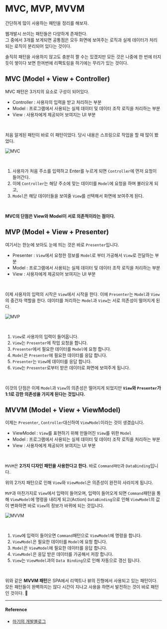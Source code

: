 # MVC, MVP, MVVM

간단하게 많이 사용하는 패턴을 정리를 해보자.
<br/>

웹개발시 쓰이는 패턴들은 다양하게 존재한다.<br/>
그 중에서 3개를 보게되면 공통점은 모두 화면에 보여주는 로직과 실제 데이터가 처리 되는 로직이 분리되어 있다는 것이다.
<br/>

솔직히 패턴을 사용하지 않고도 충분히 짤 수는 있겠지만 모든 것은 나중에 한 번에 터지듯이 쌓이다 보면 한꺼번에 리팩토링을 하기에는 무리가 있는 것이다.
<br/>

## **MVC (Model + View + Controller)**

MVC 패턴은 3가지의 요소로 구성이 되어있다.
<br/>

- Controller : 사용자의 입력을 받고 처리하는 부분
- Model : 프로그램에서 사용되는 실제 데이터 및 데이터 조작 로직을 처리하는 부분
- View : 사용자에게 제공되어 보여지는 UI 부분

<br/>

처음 알게된 패턴이 바로 이 패턴이었다. 당시 내용은 스프링으로 작업을 할 때 많이 봤었다. 
<br/>

![MVC](https://github.com/SeonHyungJo/FrontEnd-Dev/blob/master/assets/image/MVC.png?raw=true)

<br/>

1. 사용자가 처음 주소를 입력하고 Enter를 누르게 되면 `Controller`에 먼저 요청이 들어간다.
2. 이에 `Controller`는 해당 주소에 맞는 데이터를 `Model`에 요청을 하며 불러오게 되고,
3. `Model`은 해당 데이터들을 보여줄 `View`를 선택해서 화면에 보여주게 된다.

<br/>

**MVC의 단점은 View와 Model이 서로 의존적이라는 점이다.**
<br/>

## **MVP (Model + View + Presenter)**

여기서는 한눈에 보아도 눈에 띄는 것은 바로 `Presenter`입니다.
<br/>

- Presenter : `View`에서 요청한 정보를 `Model`로 부터 가공해서 `View`로 전달하는 부분
- Model : 프로그램에서 사용되는 실제 데이터 및 데이터 조작 로직을 처리하는 부분
- View : 사용자에게 제공되어 보여지는 UI 부분

<br/>

이제 사용자의 입력의 시작은 `View`에서 시작을 한다. 이에 `Presenter`는 `Model`과 `View`의 중간자 역할을 한다. 데이터를 처리하는 `Model`과 `View`는 서로 의존성이 떨어지게 된다.
<br/>

![MVP](https://github.com/SeonHyungJo/FrontEnd-Dev/blob/master/assets/image/MVP.png?raw=true)

<br/>

1. `View`로 사용자의 입력이 들어옵니다.
2. `View`는 `Presenter`에 작업 요청을 합니다.
3. `Presenter`에서 필요한 데이터를 `Model`에 요청 합니다.
4. `Model`은 `Presenter`에 필요한 데이터를 응답 합니다.
5. `Presenter`는 `View`에 데이터를 응답 합니다.
6. `View`는 `Presenter`로부터 받은 데이터로 화면에 보여주게 됩니다.

<br/>

이것의 단점은 이제 `Model`과 `View`의 의존성은 떨어지게 되었지만 **`View`와 `Presenter`가 1:1로 강한 의존성을 가지게 된다는 것입니다.**
<br/>

## **MVVM (Model + View + ViewModel)**

이제는 `Presenter`, `Controller`대신하여 `ViewModel`이라는 것이 생겼습니다.
<br/>

- ViewModel : `View`를 표현하기 위해 만들어진 `View`를 위한 `Model`
- Model : 프로그램에서 사용되는 실제 데이터 및 데이터 조작 로직을 처리하는 부분
- View : 사용자에게 제공되어 보여지는 UI 부분

<br/>

`MVVM`은 **2가지 디자인 패턴을 사용한다고 한다.** 바로 `Command패턴`과 `DataBinding`입니다.
<br/>

위의 2가지 패턴으로 인해 `View`와 `ViewModel`은 의존성이 완전히 사라지게 됩니다.
<br/>

`MVP`과 마찬가지로 `View`에서 입력이 들어오며, 입력이 들어오게 되면 `Command`패턴을 통해 `ViewModel`에 명령을 내리게 되고(Action) `DataBinding`으로 인해 `ViewModel`의 값이 변화하면 바로 `View`의 정보가 바뀌에 되는 것입니다.
<br/>

![MVVM](https://github.com/SeonHyungJo/FrontEnd-Dev/blob/master/assets/image/MVVM.png?raw=true)

<br/>

1. `View`에 입력이 들어오면 `Command`패턴으로 `ViewModel`에 명령을 합니다.
2. `ViewModel`은 필요한 데이터를 `Model`에 요청 합니다.
3. `Model`은 `ViewModel`에 필요한 데이터를 응답 합니다.
4. `ViewModel`은 응답 받은 데이터를 가공해서 저장 합니다.
5. `View`는 `ViewModel`과의 `Data Binding`으로 인해 자동으로 갱신 됩니다.

<br/>

위와 같은 **MVVM 패턴**은 SPA에서 리액트나 뷰의 진형에서 사용되고 있는 패턴이다. 모든 패턴들이 완벽하지는 않다 시간이 지나고 사용을 하면서 발전하는 것이 바로 패턴인 것이다. :running:

---

#### Reference

- [마기의 개발블로그](https://magi82.github.io/android-mvc-mvp-mvvm/)